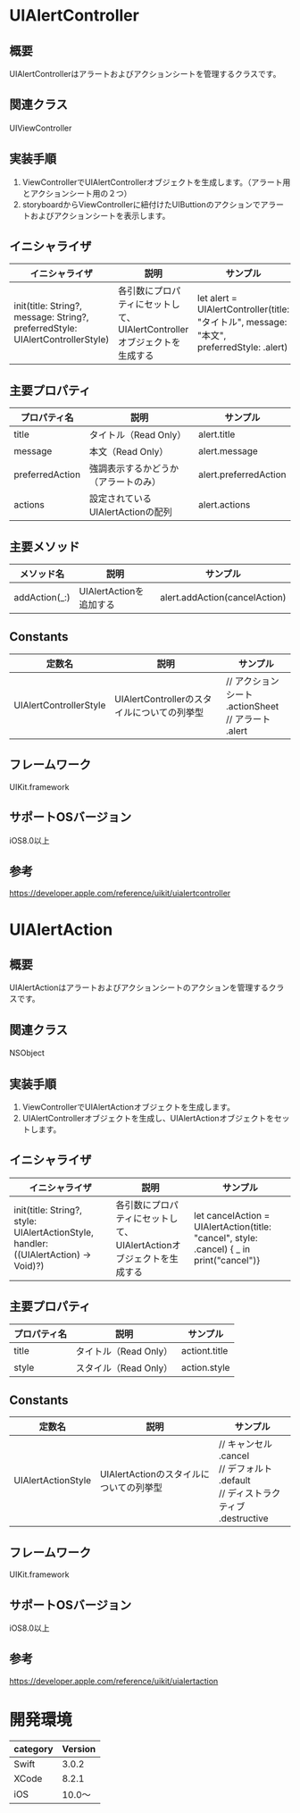 # UIAlertController
## 概要
UIAlertControllerはアラートおよびアクションシートを管理するクラスです。

## 関連クラス
UIViewController
　
## 実装手順
1. ViewControllerでUIAlertControllerオブジェクトを生成します。（アラート用とアクションシート用の２つ）
2. storyboardからViewControllerに紐付けたUIButtionのアクションでアラートおよびアクションシートを表示します。

## イニシャライザ

|イニシャライザ|説明|サンプル|
|---|---|---|
|init(title: String?, message: String?, preferredStyle: UIAlertControllerStyle)| 各引数にプロパティにセットして、UIAlertControllerオブジェクトを生成する| let alert = UIAlertController(title: "タイトル", message: "本文", preferredStyle: .alert) |

## 主要プロパティ

|プロパティ名|説明|サンプル|
|---|---|---|
|title | タイトル（Read Only） | alert.title |
|message | 本文（Read Only）| alert.message |
|preferredAction | 強調表示するかどうか（アラートのみ） | alert.preferredAction |
|actions | 設定されているUIAlertActionの配列 | alert.actions |

## 主要メソッド

|メソッド名|説明|サンプル|
|---|---|---|
|addAction(_:) | UIAlertActionを追加する| alert.addAction(cancelAction) |

## Constants

|定数名|説明|サンプル|
|---|---|---|
|UIAlertControllerStyle |UIAlertControllerのスタイルについての列挙型 | // アクションシート <br> .actionSheet <br> // アラート <br> .alert| 

## フレームワーク
UIKit.framework

## サポートOSバージョン
iOS8.0以上

## 参考
https://developer.apple.com/reference/uikit/uialertcontroller

# UIAlertAction
## 概要
UIAlertActionはアラートおよびアクションシートのアクションを管理するクラスです。

## 関連クラス
NSObject
　
## 実装手順
1. ViewControllerでUIAlertActionオブジェクトを生成します。
2. UIAlertControllerオブジェクトを生成し、UIAlertActionオブジェクトをセットします。

## イニシャライザ

|イニシャライザ|説明|サンプル|
|---|---|---|
|init(title: String?, style: UIAlertActionStyle, handler: ((UIAlertAction) -> Void)?)| 各引数にプロパティにセットして、UIAlertActionオブジェクトを生成する| let cancelAction = UIAlertAction(title: "cancel", style: .cancel) { _ in print("cancel")} |

## 主要プロパティ

|プロパティ名|説明|サンプル|
|---|---|---|
|title | タイトル（Read Only） | actiont.title |
|style | スタイル（Read Only）| action.style |

## Constants

|定数名|説明|サンプル|
|---|---|---|
|UIAlertActionStyle |UIAlertActionのスタイルについての列挙型 | // キャンセル <br> .cancel <br> // デフォルト <br> .default <br> // ディストラクティブ <br> .destructive| 

## フレームワーク
UIKit.framework

## サポートOSバージョン
iOS8.0以上

## 参考
https://developer.apple.com/reference/uikit/uialertaction

# 開発環境
|category | Version|
|---|---|
| Swift | 3.0.2 |
| XCode | 8.2.1 |
| iOS | 10.0〜 |
